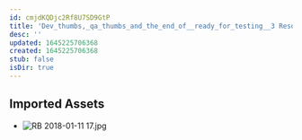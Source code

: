 ```yaml
---
id: cmjdKQDjc2Rf8U7SD9GtP
title: 'Dev_thumbs,_qa_thumbs_and_the_end_of__ready_for_testing__3 Resources'
desc: ''
updated: 1645225706368
created: 1645225706368
stub: false
isDir: true
---
```

## Imported Assets
- ![RB 2018-01-11 17.jpg](/assets/rb-2018-01-11-17.jpg)
